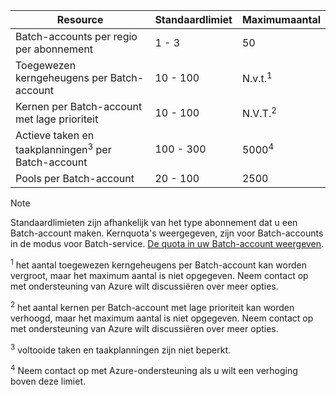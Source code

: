| **Resource** | **Standaardlimiet** | **Maximumaantal** |
| --- | --- | --- |
| Batch-accounts per regio per abonnement | 1 - 3 |50 |
| Toegewezen kerngeheugens per Batch-account | 10 - 100 | N.v.t.<sup>1</sup> |
| Kernen per Batch-account met lage prioriteit | 10 - 100 | N.V.T.<sup>2</sup> |
| Actieve taken en taakplanningen<sup>3</sup> per Batch-account | 100 - 300 | 5000<sup>4</sup> |
| Pools per Batch-account | 20 - 100 | 2500 |

> [!NOTE]
> Standaardlimieten zijn afhankelijk van het type abonnement dat u een Batch-account maken. Kernquota's weergegeven, zijn voor Batch-accounts in de modus voor Batch-service. [De quota in uw Batch-account weergeven](../articles/batch/batch-quota-limit.md#view-batch-quotas). 

<sup>1</sup> het aantal toegewezen kerngeheugens per Batch-account kan worden vergroot, maar het maximum aantal is niet opgegeven. Neem contact op met ondersteuning van Azure wilt discussiëren over meer opties.

<sup>2</sup> het aantal kernen per Batch-account met lage prioriteit kan worden verhoogd, maar het maximum aantal is niet opgegeven. Neem contact op met ondersteuning van Azure wilt discussiëren over meer opties.

<sup>3</sup> voltooide taken en taakplanningen zijn niet beperkt.

<sup>4</sup> Neem contact op met Azure-ondersteuning als u wilt een verhoging boven deze limiet.
